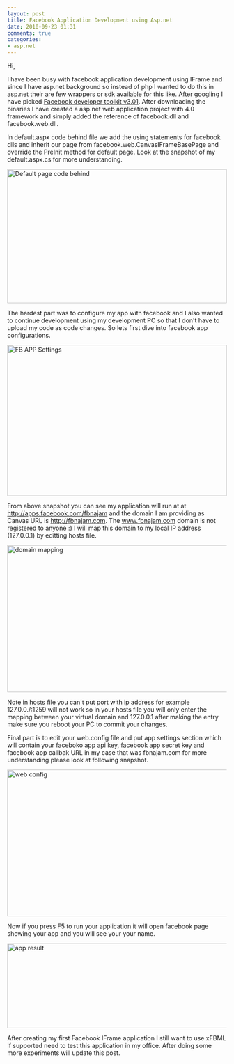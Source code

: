 ```yaml
---
layout: post
title: Facebook Application Development using Asp.net
date: 2010-09-23 01:31
comments: true
categories:
- asp.net
---
```

Hi,

I have been busy with facebook application development using IFrame and since I have asp.net background so instead of php I wanted to do this in asp.net their are few wrappers or sdk available for this like. After googling I have picked <a href="http://facebooktoolkit.codeplex.com/">Facebook developer toolkit v3.01</a>. After downloading the binaries I have created a asp.net web application project with 4.0 framework and simply added the reference of facebook.dll and facebook.web.dll.

In default.aspx code behind file we add the using statements for facebook dlls and inherit our page from facebook.web.CanvasIFrameBasePage and override the PreInit method for default page. Look at the snapshot of my default.aspx.cs for more understanding.

<a href="http://lh5.ggpht.com/_N_nhMTznTSY/TJrnvUilvCI/AAAAAAAAACE/tHVcjSKB9BY/s800/5.jpg"><img class="  " title="Defualt.aspx.cs" src="http://lh5.ggpht.com/_N_nhMTznTSY/TJrnvUilvCI/AAAAAAAAACE/tHVcjSKB9BY/s800/5.jpg" alt="Default page code behind " width="504" height="308" /></a>

The hardest part was to configure my app with facebook and I also wanted to continue development using my development PC so that I don't have to upload my code as code changes. So lets first dive into facebook app configurations.

<a href="http://lh4.ggpht.com/_N_nhMTznTSY/TJrnqw-CC4I/AAAAAAAAABs/hPltmO-C6Io/s720/2.jpg"><img class=" " title="Facebook Application Settings" src="http://lh4.ggpht.com/_N_nhMTznTSY/TJrnqw-CC4I/AAAAAAAAABs/hPltmO-C6Io/s720/2.jpg" alt="FB APP Settings" width="504" height="347" /></a>

From above snapshot you can see my application will run at at http://apps.facebook.com/fbnajam and the domain I am providing as Canvas URL is http://fbnajam.com. The www.fbnajam.com domain is not registered to anyone :) I will map this domain to my local IP address (127.0.0.1) by editting hosts file.

<a href="http://lh5.ggpht.com/_N_nhMTznTSY/TJrntfNdypI/AAAAAAAAAB8/H51GzD07FxM/s1024/3.jpg"><img class=" " title="Hosts file" src="http://lh5.ggpht.com/_N_nhMTznTSY/TJrntfNdypI/AAAAAAAAAB8/H51GzD07FxM/s1024/3.jpg" alt="domain mapping" width="717" height="338" /></a>

Note in hosts file you can't put port with ip address for example 127.0.0./:1259 will not work so in your hosts file you will only enter the mapping between your virtual domain and 127.0.0.1 after making the entry make sure you reboot your PC to commit your changes.

Final part is to edit your web.config file and put app settings section which will contain your faceboko app api key, facebook app secret key and facebook app callbak URL in my case that was fbnajam.com for more understanding please look at following snapshot.

<a href="http://lh4.ggpht.com/_N_nhMTznTSY/TJrnuXSsh2I/AAAAAAAAACA/mJg7weL-tbI/s800/4.jpg"><img class=" " title="Web.Config" src="http://lh4.ggpht.com/_N_nhMTznTSY/TJrnuXSsh2I/AAAAAAAAACA/mJg7weL-tbI/s800/4.jpg" alt="web config" width="560" height="337" /></a>

Now if you press F5 to run your application it will open facebook page showing your app and you will see your your name.

<a href="http://lh6.ggpht.com/_N_nhMTznTSY/TJrnrgWdiNI/AAAAAAAAAB0/QbLOxyowUww/6.jpg"><img class=" " title="Facebook App Running" src="http://lh6.ggpht.com/_N_nhMTznTSY/TJrnrgWdiNI/AAAAAAAAAB0/QbLOxyowUww/6.jpg" alt="app result" width="694" height="195" /></a>

After creating my first Facebook IFrame application I still want to use xFBML if supported need to test this application in my office. After doing some more experiments will update this post.
